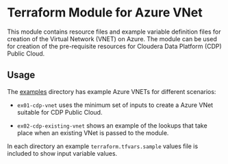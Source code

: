 # Terraform Module for Azure VNet

This module contains resource files and example variable definition files for creation of the Virtual Network (VNET) on Azure. The module can be used for creation of the pre-requisite resources for Cloudera Data Platform (CDP) Public Cloud.

## Usage

The [examples](./examples) directory has example Azure VNETs for different scenarios:

* `ex01-cdp-vnet` uses the minimum set of inputs to create a Azure VNet suitable for CDP Public Cloud.

* `ex02-cdp-existing-vnet` shows an example of the lookups that take place when an existing VNet is passed to the module.

In each directory an example `terraform.tfvars.sample` values file is included to show input variable values.
